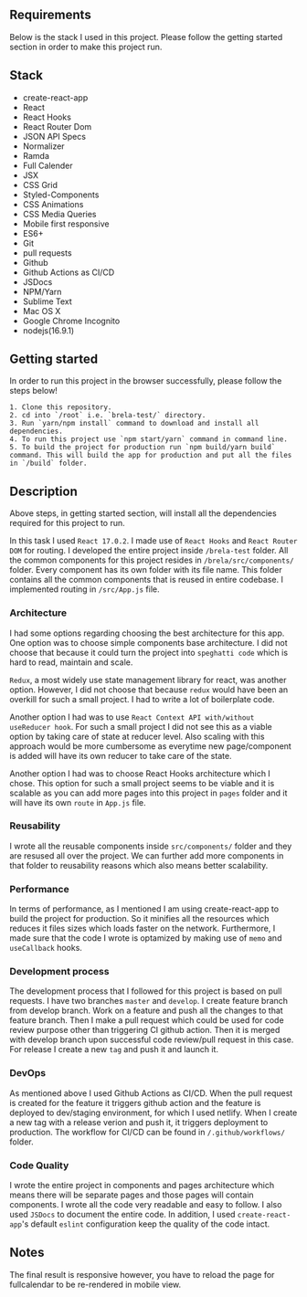 ## Requirements
Below is the stack I used in this project. Please follow the getting started section in order to make this project run.

## Stack
 - create-react-app
 - React
 - React Hooks
 - React Router Dom
 - JSON API Specs
 - Normalizer
 - Ramda
 - Full Calender
 - JSX
 - CSS Grid
 - Styled-Components
 - CSS Animations
 - CSS Media Queries
 - Mobile first responsive
 - ES6+
 - Git
 - pull requests
 - Github
 - Github Actions as CI/CD
 - JSDocs
 - NPM/Yarn
 - Sublime Text
 - Mac OS X
 - Google Chrome Incognito
 - nodejs(16.9.1)

## Getting started
In order to run this project in the browser successfully, please follow the steps below!

    1. Clone this repository.
    2. cd into `/root` i.e. `brela-test/` directory.
    3. Run `yarn/npm install` command to download and install all dependencies.
    4. To run this project use `npm start/yarn` command in command line.
    5. To build the project for production run `npm build/yarn build` command. This will build the app for production and put all the files in `/build` folder.

## Description
Above steps, in getting started section, will install all the dependencies required for this project to run.

In this task I used `React 17.0.2`. I made use of `React Hooks` and `React Router DOM` for routing. I developed the entire project inside `/brela-test` folder. All the common components for this project resides in `/brela/src/components/` folder. Every component has its own folder with its file name. This folder contains all the common components that is reused in entire codebase. I implemented routing in `/src/App.js` file.

### Architecture
I had some options regarding choosing the best architecture for this app. One option was to choose simple components base architecture. I did not choose that because it could turn the project into `speghatti code` which is hard to read, maintain and scale.

`Redux`, a most widely use state management library for react, was another option. However, I did not choose that because `redux` would have been an overkill for such a small project. I had to write a lot of boilerplate code.

Another option I had was to use `React Context API with/without useReducer hook`. For such a small project I did not see this as a viable option by taking care of state at reducer level. Also scaling with this approach would be more cumbersome as everytime new page/component is added will have its own reducer to take care of the state.

Another option I had was to choose React Hooks architecture which I chose. This option for such a small project seems to be viable and it is scalable as you can add more pages into this project in `pages` folder and it will have its own `route` in `App.js` file.

### Reusability
I wrote all the reusable components inside `src/components/` folder and they are resused all over the project. We can further add more components in that folder to reusability reasons which also means better scalability.

### Performance
In terms of performance, as I mentioned I am using create-react-app to build the project for production. So it minifies all the resources which reduces it files sizes which loads faster on the network. Furthermore, I made sure that the code I wrote is optamized by making use of `memo` and `useCallback` hooks.

### Development process
The development process that I followed for this project is based on pull requests. I have two branches `master` and `develop`. I create feature branch from develop branch. Work on a feature and push all the changes to that feature branch. Then I make a pull request which could be used for code review purpose other than triggering CI github action. Then it is merged with develop branch upon successful code review/pull request in this case. For release I create a new `tag` and push it and launch it.

### DevOps
As mentioned above I used Github Actions as CI/CD. When the pull request is created for the feature it triggers github action and the feature is deployed to dev/staging environment, for which I used netlify. When I create a new tag with a release verion and push it, it triggers deployment to production. The workflow for CI/CD can be found in `/.github/workflows/` folder.

### Code Quality
I wrote the entire project in components and pages architecture which means there will be separate pages and those pages will contain components. I wrote all the code very readable and easy to follow. I also used `JSDocs` to document the entire code. In addition, I used `create-react-app`'s default `eslint` configuration keep the quality of the code intact.

## Notes
The final result is responsive however, you have to reload the page for fullcalendar to be re-rendered in mobile view.
